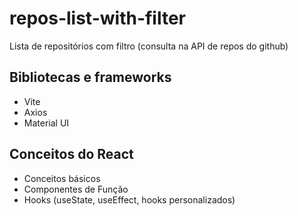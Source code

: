 # repos-list-with-filter
Lista de repositórios com filtro (consulta na API de repos do github)

## Bibliotecas e frameworks
- Vite
- Axios
- Material UI

## Conceitos do React
- Conceitos básicos
- Componentes de Função
- Hooks (useState, useEffect, hooks personalizados)
